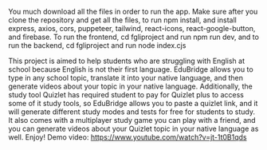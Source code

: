 You much download all the files in order to run the app. Make sure after you clone the repository and get all the files, to run npm install, and install express, axios, cors, puppeteer, tailwind, react-icons, react-google-button, and firebase.
To run the frontend, cd fgliproject and run npm run dev, and to run the backend, cd fgliproject and run node index.cjs

This project is aimed to help students who are struggling with English at school because English is not their first language. EduBridge allows you to type in any school topic, translate it into your native language, and then generate videos about your topic in your native language.
Additionally, the study tool Quizlet has required student to pay for Quizlet plus to access some of it study tools, so EduBridge allows you to paste a quizlet link, and it will generate different study modes and tests for free for students to study. It also comes with a multiplayer study game you can play with a friend, and you can generate videos about your Quizlet topic in your native language as well.
Enjoy!
Demo video: https://www.youtube.com/watch?v=jt-1t0B1qds
